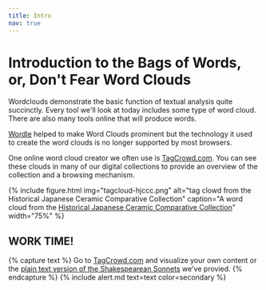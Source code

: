 ```yaml
---
title: Intro
nav: true
---
```


# Introduction to the Bags of Words, or, Don't Fear Word Clouds

Wordclouds demonstrate the basic function of textual analysis quite succinctly. Every tool we'll look at today includes some type of word cloud. There are also many tools online that will produce words. 

[Wordle](http://www.wordle.net/) helped to make Word Clouds prominent but the technology it used to create the word clouds is no longer supported by most browsers. 

One online word cloud creator we often use is [TagCrowd.com](https://tagcrowd.com/). You can see these clouds in many of our digital collections to provide an overview of the collection and a browsing mechanism. 

{% include figure.html img="tagcloud-hjccc.png" alt="tag clowd from the Historical Japanese Ceramic Comparative Collection" caption="A word cloud from the <a href='https://www.lib.uidaho.edu/digital/hjccc/subjects.html'>Historical Japanese Ceramic Comparative Collection</a>" width="75%" %}

## WORK TIME! 

{% capture text %}
Go to [TagCrowd.com](https://tagcrowd.com/) and visualize your own content or the <a href="../data/sonnets-text.txt">plain text version of the Shakespearean Sonnets</a> we've provied.
{% endcapture %}
{% include alert.md text=text color=secondary %}


